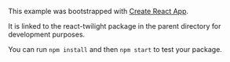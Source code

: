 This example was bootstrapped with [Create React App](https://github.com/facebook/create-react-app).

It is linked to the react-twilight package in the parent directory for development purposes.

You can run `npm install` and then `npm start` to test your package.
